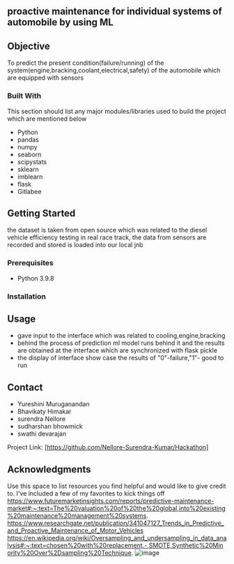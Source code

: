 
## proactive maintenance for individual systems of automobile  by using ML 

## Objective

To predict the present condition(failure/running) of the system(engine,bracking,coolant,electrical,safety) of the automobile which are equipped with sensors


### Built With

This section should list any major modules/libraries used to build the project which are mentioned below

* Python
* pandas
* numpy
* seaborn
* scipystats
* sklearn
* imblearn
* flask
* Gitlabee


## Getting Started

the dataset is taken from open source which was related to the diesel vehicle efficiency testing in real race track, the data from sensors are recorded and stored is loaded into our local jnb

### Prerequisites

* Python 3.9.8

### Installation

## Usage
* gave input to the interface which was related to cooling,engine,bracking
* behind the process of prediction ml model runs behind it and the results are obtained at the interface which are synchronized with flask pickle
* the display of interface show case the results of "0"-failure,"1"- good to run


## Contact

* Yureshini Muruganandan
* Bhavikaty Himakar
* surendra Nellore
* sudharshan bhowmick
* swathi devarajan

Project Link: [https://github.com/Nellore-Surendra-Kumar/Hackathon]


## Acknowledgments

Use this space to list resources you find helpful and would like to give credit to. I've included a few of my favorites to kick things off
https://www.futuremarketinsights.com/reports/predictive-maintenance-market#:~:text=The%20valuation%20of%20the%20global,into%20existing%20maintenance%20management%20systems.
https://www.researchgate.net/publication/341047127_Trends_in_Predictive_and_Proactive_Maintenance_of_Motor_Vehicles
https://en.wikipedia.org/wiki/Oversampling_and_undersampling_in_data_analysis#:~:text=chosen%20with%20replacement.-,SMOTE,Synthetic%20Minority%20Over%2Dsampling%20Technique.
![image](https://github.com/Nellore-Surendra-Kumar/Hackathon/assets/80913563/2ecf55e9-ca04-4fd0-a0e6-87633454061c)



